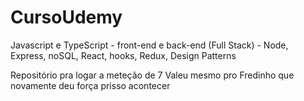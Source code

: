 # CursoUdemy
Javascript e TypeScript - front-end e back-end (Full Stack) - Node, Express, noSQL, React, hooks, Redux, Design Patterns

Repositório pra logar a meteção de 7
Valeu mesmo pro Fredinho que novamente deu força prisso acontecer

